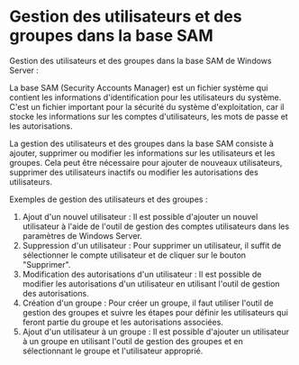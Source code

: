 # Gestion des utilisateurs et des groupes dans la base SAM

Gestion des utilisateurs et des groupes dans la base SAM de Windows Server :

La base SAM (Security Accounts Manager) est un fichier système qui contient les informations d'identification pour les utilisateurs du système. C'est un fichier important pour la sécurité du système d'exploitation, car il stocke les informations sur les comptes d'utilisateurs, les mots de passe et les autorisations.

La gestion des utilisateurs et des groupes dans la base SAM consiste à ajouter, supprimer ou modifier les informations sur les utilisateurs et les groupes. Cela peut être nécessaire pour ajouter de nouveaux utilisateurs, supprimer des utilisateurs inactifs ou modifier les autorisations des utilisateurs.

Exemples de gestion des utilisateurs et des groupes :

1. Ajout d'un nouvel utilisateur : Il est possible d'ajouter un nouvel utilisateur à l'aide de l'outil de gestion des comptes utilisateurs dans les paramètres de Windows Server.
2. Suppression d'un utilisateur : Pour supprimer un utilisateur, il suffit de sélectionner le compte utilisateur et de cliquer sur le bouton "Supprimer".
3. Modification des autorisations d'un utilisateur : Il est possible de modifier les autorisations d'un utilisateur en utilisant l'outil de gestion des autorisations.
4. Création d'un groupe : Pour créer un groupe, il faut utiliser l'outil de gestion des groupes et suivre les étapes pour définir les utilisateurs qui feront partie du groupe et les autorisations associées.
5. Ajout d'un utilisateur à un groupe : Il est possible d'ajouter un utilisateur à un groupe en utilisant l'outil de gestion des groupes et en sélectionnant le groupe et l'utilisateur approprié.
